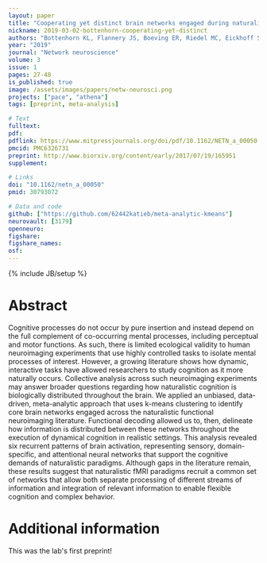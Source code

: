 ```yaml
---
layout: paper
title: "Cooperating yet distinct brain networks engaged during naturalistic paradigms: A meta-analysis of functional MRI results"
nickname: 2019-03-02-bottenhorn-cooperating-yet-distinct
authors: "Bottenhorn KL, Flannery JS, Boeving ER, Riedel MC, Eickhoff SB, Sutherland MT, Laird AR"
year: "2019"
journal: "Network neuroscience"
volume: 3
issue: 1
pages: 27-48
is_published: true
image: /assets/images/papers/netw-neurosci.png
projects: ["pace", "athena"]
tags: [preprint, meta-analysis]

# Text
fulltext:
pdf:
pdflink: https://www.mitpressjournals.org/doi/pdf/10.1162/NETN_a_00050
pmcid: PMC6326731
preprint: http://www.biorxiv.org/content/early/2017/07/19/165951
supplement:

# Links
doi: "10.1162/netn_a_00050"
pmid: 30793072

# Data and code
github: ["https://github.com/62442katieb/meta-analytic-kmeans"]
neurovault: [3179]
openneuro:
figshare:
figshare_names:
osf:
---
```

{% include JB/setup %}

# Abstract

Cognitive processes do not occur by pure insertion and instead depend on the full complement of co-occurring mental processes, including perceptual and motor functions. As such, there is limited ecological validity to human neuroimaging experiments that use highly controlled tasks to isolate mental processes of interest. However, a growing literature shows how dynamic, interactive tasks have allowed researchers to study cognition as it more naturally occurs. Collective analysis across such neuroimaging experiments may answer broader questions regarding how naturalistic cognition is biologically distributed throughout the brain. We applied an unbiased, data-driven, meta-analytic approach that uses k-means clustering to identify core brain networks engaged across the naturalistic functional neuroimaging literature. Functional decoding allowed us to, then, delineate how information is distributed between these networks throughout the execution of dynamical cognition in realistic settings. This analysis revealed six recurrent patterns of brain activation, representing sensory, domain-specific, and attentional neural networks that support the cognitive demands of naturalistic paradigms. Although gaps in the literature remain, these results suggest that naturalistic fMRI paradigms recruit a common set of networks that allow both separate processing of different streams of information and integration of relevant information to enable flexible cognition and complex behavior.

# Additional information

This was the lab's first preprint!
